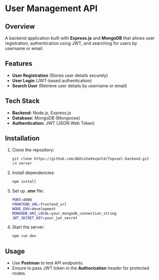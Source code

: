# User Management API  

## Overview  
A backend application built with **Express.js** and **MongoDB** that allows user registration, authentication using JWT, and searching for users by username or email.  

## Features  
- **User Registration** (Stores user details securely)  
- **User Login** (JWT-based authentication)  
- **Search User** (Retrieve user details by username or email)  

## Tech Stack  
- **Backend:** Node.js, Express.js  
- **Database:** MongoDB (Mongoose)  
- **Authentication:** JWT (JSON Web Token)  

## Installation  
1. Clone the repository:  
   ```sh
   git clone https://github.com/Abhishekkvpnld/Toposel-backend.git  
   cd server  
   ```  
2. Install dependencies:  
   ```sh
   npm install  
   ```  
3. Set up **.env** file:  
   ```sh
   PORT=4000
   FRONTEND_URL=frontend_url
   NODE_ENV=development
   MONGODB_URI_LOCAL=your_mongodb_connection_string  
   JWT_SECRET_KEY=your_jwt_secret  
   ```  
4. Start the server:  
   ```sh
   npm run dev  
   ```  
   

## Usage  
- Use **Postman** to test API endpoints.  
- Ensure to pass JWT token in the **Authorization** header for protected routes.  


